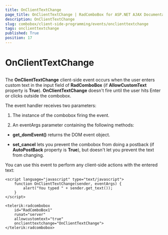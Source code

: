 ```yaml
---
title: OnClientTextChange
page_title: OnClientTextChange | RadComboBox for ASP.NET AJAX Documentation
description: OnClientTextChange
slug: combobox/client-side-programming/events/onclienttextchange
tags: onclienttextchange
published: True
position: 17
---
```


# OnClientTextChange



## 

The **OnClientTextChange** client-side event occurs when the user enters custom text in the input field of **RadComboBox** (if **AllowCustomText** property is **True**). **OnClientTextChange** doesn't fire until the user hits Enter or clicks outside the combobox.

The event handler receives two parameters:

1. The instance of the combobox firing the event.

1. An eventArgs parameter containing the following methods:

* **get_domEvent()** returns the DOM event object.

* **set_cancel** lets you prevent the combobox from doing a postback (if **AutoPostBack** property is **True**), but doesn't let you prevent the text from changing.

You can use this event to perform any client-side actions with the entered text:

````ASPNET
<script language="javascript" type="text/javascript">
	function OnClientTextChange(sender, eventArgs) {
		alert("You typed " + sender.get_text());
	}
</script>

<telerik:radcombobox 
	id="RadComboBox1" 
	runat="server" 
	allowcustomtext="true" 
	onclienttextchange="OnClientTextChange">  
</telerik:radcombobox>
````




